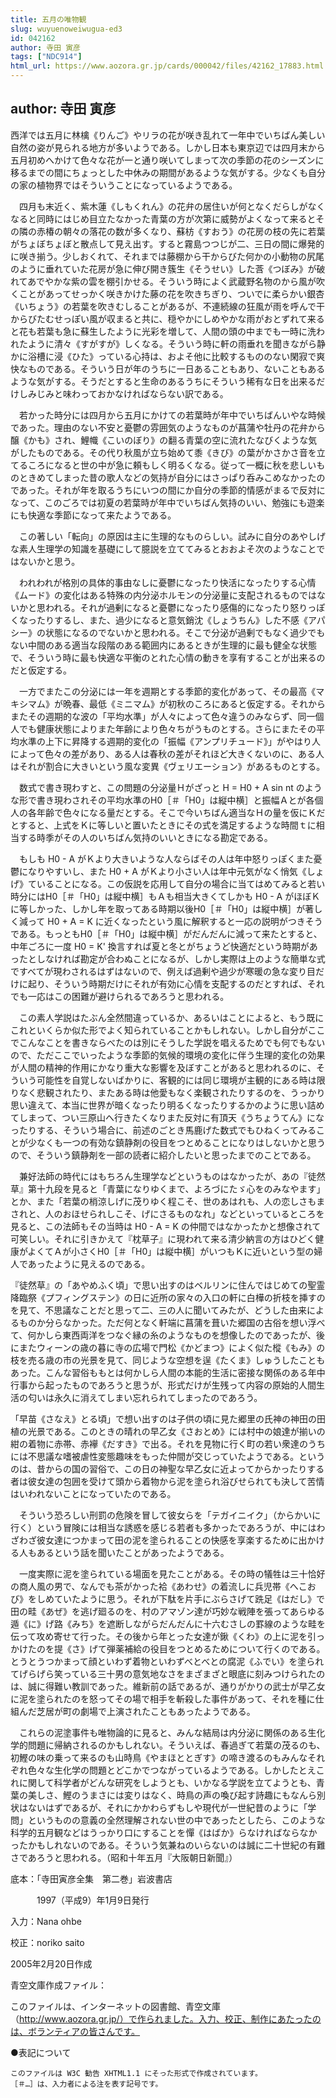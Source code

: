 ```yaml
---
title: 五月の唯物観
slug: wuyuenoweiwugua-ed3
id: 042162
author: 寺田 寅彦
tags: ["NDC914"]
html_url: https://www.aozora.gr.jp/cards/000042/files/42162_17883.html
---
```


## author: 寺田 寅彦

西洋では五月に林檎《りんご》やリラの花が咲き乱れて一年中でいちばん美しい自然の姿が見られる地方が多いようである。しかし日本も東京辺では四月末から五月初めへかけて色々な花が一と通り咲いてしまって次の季節の花のシーズンに移るまでの間にちょっとした中休みの期間があるような気がする。少なくも自分の家の植物界ではそういうことになっているようである。

　四月も末近く、紫木蓮《しもくれん》の花弁の居住いが何となくだらしがなくなると同時にはじめ目立たなかった青葉の方が次第に威勢がよくなって来るとその隣の赤椿の朝々の落花の数が多くなり、蘇枋《すおう》の花房の枝の先に若葉がちょぼちょぼと散点して見え出す。すると霧島つつじが二、三日の間に爆発的に咲き揃う。少しおくれて、それまでは藤棚から干からびた何かの小動物の尻尾のように垂れていた花房が急に伸び開き簇生《そうせい》した莟《つぼみ》が破れてあでやかな紫の雲を棚引かせる。そういう時によく武蔵野名物のから風が吹くことがあってせっかく咲きかけた藤の花を吹きちぎり、ついでに柔らかい銀杏《いちょう》の若葉を吹きむしることがあるが、不連続線の狂風が雨を呼んで干からびたむせっぽい風が収まると共に、穏やかにしめやかな雨がおとずれて来ると花も若葉も急に蘇生したように光彩を増して、人間の頭の中までも一時に洗われたように清々《すがすが》しくなる。そういう時に軒の雨垂れを聞きながら静かに浴槽に浸《ひた》っている心持は、およそ他に比較するもののない閑寂で爽快なものである。そういう日が年のうちに一日あることもあり、ないこともあるような気がする。そうだとすると生命のあるうちにそういう稀有な日を出来るだけしみじみと味わっておかなければならない訳である。

　若かった時分には四月から五月にかけての若葉時が年中でいちばんいやな時候であった。理由のない不安と憂鬱の雰囲気のようなものが菖蒲や牡丹の花弁から醸《かも》され、鯉幟《こいのぼり》の翻る青葉の空に流れたなびくような気がしたものである。その代り秋風が立ち始めて黍《きび》の葉がかさかさ音を立てるころになると世の中が急に頼もしく明るくなる。従って一概に秋を悲しいものときめてしまった昔の歌人などの気持が自分にはさっぱり呑みこめなかったのであった。それが年を取るうちにいつの間にか自分の季節的情感がまるで反対になって、このごろでは初夏の若葉時が年中でいちばん気持のいい、勉強にも遊楽にも快適な季節になって来たようである。

　この著しい「転向」の原因は主に生理的なものらしい。試みに自分のあやしげな素人生理学の知識を基礎にして臆説を立ててみるとおおよそ次のようなことではないかと思う。

　われわれが格別の具体的事由なしに憂鬱になったり快活になったりする心情《ムード》の変化はある特殊の内分泌ホルモンの分泌量に支配されるものではないかと思われる。それが過剰になると憂鬱になったり感傷的になったり怒りっぽくなったりするし、また、過少になると意気銷沈《しょうちん》した不感《アパシー》の状態になるのでないかと思われる。そこで分泌が過剰でもなく過少でもない中間のある適当な段階のある範囲内にあるときが生理的に最も健全な状態で、そういう時に最も快適な平衡のとれた心情の動きを享有することが出来るのだと仮定する。

　一方でまたこの分泌には一年を週期とする季節的変化があって、その最高《マキシマム》が晩春、最低《ミニマム》が初秋のころにあると仮定する。それからまたその週期的な波の「平均水準」が人々によって色々違うのみならず、同一個人でも健康状態によりまた年齢により色々ちがうものとする。さらにまたその平均水準の上下に昇降する週期的変化の「振幅《アンプリチュード》」がやはり人によって色々の差があり、ある人は春秋の差がそれほど大きくないのに、ある人はそれが割合に大きいという風な変異《ヴェリエーション》があるものとする。

　数式で書き現わすと、この問題の分泌量Ｈがざっと H = H0 + A sin nt のような形で書き現わされその平均水準のH0［＃「H0」は縦中横］と振幅Ａとが各個人の各年齢で色々になる量だとする。そこで今いちばん適当なＨの量を仮にＫだとすると、上式をＫに等しいと置いたときにその式を満足するような時間ｔに相当する時季がその人のいちばん気持のいいときになる勘定である。

　もしも H0 - A がＫより大きいような人ならばその人は年中怒りっぽくまた憂鬱になりやすいし、また H0 + A がＫより小さい人は年中元気がなく悄気《しょげ》ていることになる。この仮説を応用して自分の場合に当てはめてみると若い時分にはH0［＃「H0」は縦中横］もＡも相当大きくてしかも H0 - A がほぼＫに等しかった、しかし年を取ってある時期以後H0［＃「H0」は縦中横］が著しく減って H0 + A = K に近くなったという風に解釈すると一応の説明がつきそうである。もっともH0［＃「H0」は縦中横］がだんだんに減って来たとすると、中年ごろに一度 H0 = K' 換言すれば夏と冬とがちょうど快適だという時期があったとしなければ勘定が合わぬことになるが、しかし実際は上のような簡単な式ですべてが現わされるはずはないので、例えば過剰や過少が寒暖の急な変り目だけに起り、そういう時期だけにそれが有効に心情を支配するのだとすれば、それでも一応はこの困難が避けられるであろうと思われる。

　この素人学説はたぶん全然間違っているか、あるいはことによると、もう既にこれといくらか似た形でよく知られていることかもしれない。しかし自分がここでこんなことを書きならべたのは別にそうした学説を唱えるためでも何でもないので、ただここでいったような季節的気候的環境の変化に伴う生理的変化の効果が人間の精神的作用にかなり重大な影響を及ぼすことがあると思われるのに、そういう可能性を自覚しないばかりに、客観的には同じ環境が主観的にある時は限りなく悲観されたり、またある時は他愛もなく楽観されたりするのを、うっかり思い違えて、本当に世界が暗くなったり明るくなったりするかのように思い詰めてしまって、つい三原山へ行きたくなりまた反対に有頂天《うちょうてん》になったりする、そういう場合に、前述のごとき馬鹿げた数式でもひねくってみることが少なくも一つの有効な鎮静剤の役目をつとめることになりはしないかと思うので、そういう鎮静剤を一部の読者に紹介したいと思ったまでのことである。

　兼好法師の時代にはもちろん生理学などというものはなかったが、あの『徒然草』第十九段を見ると「青葉になりゆくまで、よろづにたゞ心をのみなやます」とか、また「若葉の梢涼しげに茂りゆく程こそ、世のあはれも、人の恋しさもまされと、人のおほせられしこそ、げにさるものなれ」などといっているところを見ると、この法師もその当時は H0 - A = K の仲間ではなかったかと想像されて可笑しい。それに引きかえて『枕草子』に現われて来る清少納言の方はひどく健康がよくてＡが小さくH0［＃「H0」は縦中横］がいつもＫに近いという型の婦人であったように見えるのである。

『徒然草』の「あやめふく頃」で思い出すのはベルリンに住んではじめての聖霊降臨祭《プフィングステン》の日に近所の家々の入口の軒に白樺の折枝を挿すのを見て、不思議なことだと思って二、三の人に聞いてみたが、どうした由来によるものか分らなかった。ただ何となく軒端に菖蒲を葺いた郷国の古俗を想い浮べて、何かしら東西両洋をつなぐ縁の糸のようなものを想像したのであったが、後にまたウィーンの歳の暮に寺の広場で門松《かどまつ》によく似た樅《もみ》の枝を売る歳の市の光景を見て、同じような空想を逞《たくま》しゅうしたこともあった。こんな習俗ももとは何かしら人間の本能的生活に密接な関係のある年中行事から起ったものであろうと思うが、形式だけが生残って内容の原始的人間生活の匂いは永久に消えてしまい忘れられてしまったのであろう。

「早苗《さなえ》とる頃」で想い出すのは子供の頃に見た郷里の氏神の神田の田植の光景である。このときの晴れの早乙女《さおとめ》には村中の娘達が揃いの紺の着物に赤帯、赤襷《だすき》で出る。それを見物に行く町の若い衆達のうちには不思議な嗜被虐性変態趣味をもった仲間が交じっていたようである。というのは、昔からの国の習俗で、この日の神聖な早乙女に近よってからかったりする者は彼女達の包囲を受けて頭から着物から泥を塗られ浴びせられても決して苦情はいわれないことになっていたのである。

　そういう恐ろしい刑罰の危険を冒して彼女らを「テガイニイク」（からかいに行く）という冒険には相当な誘惑を感じる若者も多かったであろうが、中にはわざわざ彼女達につかまって田の泥を塗られることの快感を享楽するために出かける人もあるという話を聞いたことがあったようである。

　一度実際に泥を塗られている場面を見たことがある。その時の犠牲は三十恰好の商人風の男で、なんでも茶がかった袷《あわせ》の着流しに兵児帯《へこおび》をしめていたように思う。それが下駄を片手にぶらさげて跣足《はだし》で田の畦《あぜ》を逃げ廻るのを、村のアマゾン達が巧妙な戦陣を張ってあらゆる遁《に》げ路《みち》を遮断しながらだんだんに十六むさしの罫線のような畦を伝って攻め寄せて行った。その後から年とった女達が鍬《くわ》の上に泥を引っかけたのを提《さ》げて弾薬補給の役目をつとめるためについて行くのである。とうとうつかまって顔といわず着物といわずべとべとの腐泥《ふでい》を塗られてげらげら笑っている三十男の意気地なさをまざまざと眼底に刻みつけられたのは、誠に得難い教訓であった。維新前の話であるが、通りがかりの武士が早乙女に泥を塗られたのを怒ってその場で相手を斬殺した事件があって、それを種に仕組んだ芝居が町の劇場で上演されたこともあったようである。

　これらの泥塗事件も唯物論的に見ると、みんな結局は内分泌に関係のある生化学的問題に帰納されるのかもしれない。そういえば、春過ぎて若葉の茂るのも、初鰹の味の乗って来るのも山時鳥《やまほととぎす》の啼き渡るのもみんなそれぞれ色々な生化学の問題とどこかでつながっているようである。しかしたとえこれに関して科学者がどんな研究をしようとも、いかなる学説を立てようとも、青葉の美しさ、鰹のうまさには変りはなく、時鳥の声の喚び起す詩趣にもなんら別状はないはずであるが、それにかかわらずもしや現代が一世紀昔のように「学問」というものの意義の全然理解されない世の中であったとしたら、このような科学的五月観などはうっかり口にすることを憚《はばか》らなければならなかったかもしれないのである。そういう気兼ねのいらないのは誠に二十世紀の有難さであろうと思われる。（昭和十年五月『大阪朝日新聞』）













底本：「寺田寅彦全集　第二巻」岩波書店


　　　1997（平成9）年1月9日発行

入力：Nana ohbe

校正：noriko saito

2005年2月20日作成

青空文庫作成ファイル：

このファイルは、インターネットの図書館、青空文庫（http://www.aozora.gr.jp/）で作られました。入力、校正、制作にあたったのは、ボランティアの皆さんです。











●表記について


	このファイルは W3C 勧告 XHTML1.1 にそった形式で作成されています。
	［＃…］は、入力者による注を表す記号です。